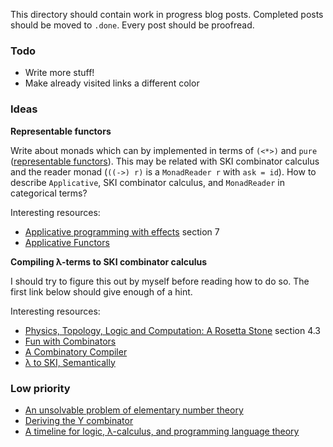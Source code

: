 This directory should contain work in progress blog posts. Completed posts should be moved to `.done`. Every post should be proofread.

### Todo

- Write more stuff!
- Make already visited links a different color

### Ideas

**Representable functors**

Write about monads which can by implemented in terms of `(<*>)` and `pure` ([representable functors][2]). This may be related with SKI combinator calculus and the reader monad (`((->) r)` is a `MonadReader r` with `ask = id`). How to describe `Applicative`, SKI combinator calculus, and `MonadReader` in categorical terms?

Interesting resources:
- [Applicative programming with effects][11] section 7
- [Applicative Functors][12]

**Compiling λ-terms to SKI combinator calculus**

I should try to figure this out by myself before reading how to do so. The first link below should give enough of a hint.

Interesting resources:
- [Physics, Topology, Logic and Computation: A Rosetta Stone][7] section 4.3
- [Fun with Combinators][9]
- [A Combinatory Compiler][8]
- [λ to SKI, Semantically][10]

### Low priority
- [An unsolvable problem of elementary number theory][3]
- [Deriving the Y combinator][4]
- [A timeline for logic, λ-calculus, and programming language theory][5]

[2]: https://funprog.zulipchat.com/#narrow/stream/201385-Haskell/topic/Arrow.20monad.20and.20SK.20calculus/near/212781408
[3]: https://www.ics.uci.edu/~lopes/teaching/inf212W12/readings/church.pdf
[4]: https://homes.cs.washington.edu/~sorawee/en/blog/2017/10-05-deriving-Y.html
[5]: http://fm.csl.sri.com/SSFT15/Timeline.pages.pdf
[7]: https://arxiv.org/pdf/0903.0340.pdf
[8]: http://www-cs-students.stanford.edu/~blynn/lambda/sk.html
[9]: https://doisinkidney.com/posts/2020-10-17-ski.html
[10]: http://okmij.org/ftp/tagless-final/ski.pdf
[11]: http://www.staff.city.ac.uk/~ross/papers/Applicative.pdf
[12]: https://bartoszmilewski.com/2017/02/06/applicative-functors/
